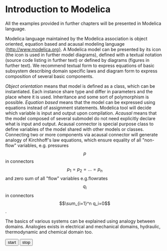 Introduction to Modelica
========================

All the examples provided in further chapters will be presented in Modelica language. 

Modelica language maintained by the Modelica association is object oriented, equation based and acausal modeling language {http://www.modelica.org}. A Modelica model can be presented by its icon (the icon is used in further model diagrams), defined with a textual notation (source code listing in further text) or defined by diagrams (figures in further text). We recommend textual form to express equations of basic subsystem describing domain specific laws and diagram form to express composition of several basic components.

*Object orientation* means that model is defined as a class, which can be instantiated. Each instance share type and differ in parameters and the place where it is used. Inheritance and some sort of polymorphism is possible. *Equation based* means that the model can be expressed using equations instead of assignment statements. Modelica tool will decide which variable is input and output upon compilation. *Acausal* means that the model composed of several submodel do not need explicitly declare what is input and output. Acausal connector is special purpose class to define variables of the model shared with other models or classes. Connecting two or more components via acausal connector will generate analogy of Kirchhoff's law equations, which ensure equality of all "non-flow" variables, e.g. pressures $$p$$ in connectors 
$$p_1=p_2=\ldots =p_n
$$
and zero sum of all "flow" variables e.g.flowrates $$q_i$$ in connectors
$$\sum_{i=1}^n q_i=0$$.

The basics of various systems can be explained using analogy between domains.
Analogies exists in electrical and mechanical domains, hydraulic, thermodynamic and chemical domain too.

<script type="text/javascript" src="dygraph-combined.js">
</script>

<script type="text/javascript"  src="edit/master/dygraph-combined.js">
</script>


<div>
<button onclick="startSim();">start</button>
<button onclick="stopSim();">stop</button>
<div id="graph1"></div>
<script>
     var data = [];

      var t = new Date();
      for (var i = 10; i >= 0; i--) {
        var x = new Date(t.getTime() - i * 1000);
        data.push([x, Math.random()]);
      }

      var g = new Dygraph(document.getElementById("graph1"), data,
                          {
                            drawPoints: true,
                            showRoller: true,
                            valueRange: [0.0, 1.2],
                            labels: ['Time', 'Random']
                          });
function startSim() {
        window.intervalId = setInterval(function() {
        var x = new Date();  // current time
        var y = Math.random();
        data.push([x, y]);
        g.updateOptions( { 'file': data } );
        }, 1000);
      }
      
      function stopSim() {
          clearInterval(window.intervalId);
      
      }
</script>

</div>







